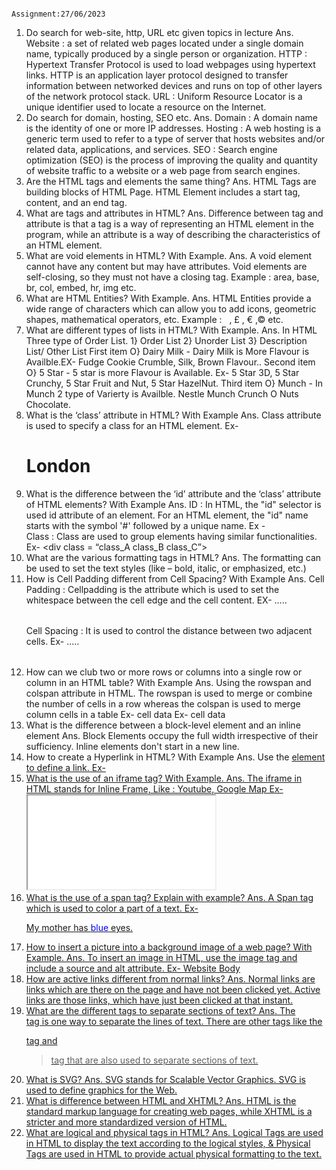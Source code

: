                                                       Assignment:27/06/2023
  1. Do search for web-site, http, URL etc given topics in lecture
  Ans. Website : a set of related web pages located under a single domain name, typically produced by a single person or organization.
       HTTP : Hypertext Transfer Protocol is used to load webpages using hypertext links. HTTP is an application layer protocol designed to transfer information between networked devices and runs on top of other layers of the network protocol stack.
       URL : Uniform Resource Locator is a unique identifier used to locate a resource on the Internet.
2. Do search for domain, hosting, SEO etc.
Ans. Domain : A domain name is the identity of one or more IP addresses.
Hosting : A web hosting is a generic term used to refer to a type of server that hosts websites and/or related data, applications, and services.
SEO : Search engine optimization (SEO) is the process of improving the quality and quantity of website traffic to a website or a web page from search engines.
3. Are the HTML tags and elements the same thing?
Ans. HTML Tags are building blocks of HTML Page.
     HTML Element includes a start tag, content, and an end tag.
4. What are tags and attributes in HTML?
Ans. Difference between tag and attribute is that a tag is a way of representing an HTML element in the program, while an attribute is a way of describing the characteristics of an HTML element.
5. What are void elements in HTML? With Example.
Ans. A void element cannot have any content but may have attributes. Void elements are self-closing, so they must not have a closing tag.
Example : area, base, br, col, embed, hr, img etc.
6. What are HTML Entities? With Example.
Ans. HTML Entities provide a wide range of characters which can allow you to add icons, geometric shapes, mathematical operators, etc.
Example : &nbsp; , &pound; , &euro; ,&copy; etc.
7. What are different types of lists in HTML? With Example.
Ans. In HTML Three type of Order List.
   1} Order List                 2} Unorder List                                   3} Description List/ Other List
   First item                      O} Dairy Milk                                 - Dairy Milk is More Flavour is Availble.EX- Fudge Cookie 
                                                                                     Crumble, Silk, Brown Flavour..
   Second item                     O} 5 Star                                     - 5 star is more Flavour is Available. Ex- 5 Star 3D, 5 Star 
                                                                                      Crunchy, 5 Star Fruit and Nut, 5 Star HazelNut.
   Third item                      O} Munch                                      - In Munch 2 type of Varierty is Availble. Nestle Munch Crunch O 
                                                                                    Nuts Chocolate.                          
8. What is the ‘class’ attribute in HTML? With Example
Ans. Class attribute is used to specify a class for an HTML element.
Ex- <h1 class="city main">London</h1>
9. What is the difference between the ‘id’ attribute and the ‘class’ attribute of HTML elements? With Example
Ans. ID : In HTML, the "id" selector is used id attribute of an element. For an HTML element, the "id" name starts with the symbol '#' followed by a unique name. Ex - <div id = “id1”> </div>
Class : Class are used to group elements having similar functionalities. Ex- <div class = “class_A class_B class_C”> </div>
10. What are the various formatting tags in HTML?
Ans. The formatting can be used to set the text styles (like – bold, italic, or emphasized, etc.)
11. How is Cell Padding different from Cell Spacing? With Example
Ans. Cell Padding : Cellpadding is the attribute which is used to set the whitespace between the cell edge and the cell content. EX- <table cellpadding="value" >.....</table>
Cell Spacing : It is used to control the distance between two adjacent cells. Ex-  <table cellspacing="value" >.....</table>
12. How can we club two or more rows or columns into a single row or column in an HTML table? With Example
Ans. Using the rowspan and colspan attribute in HTML. The rowspan is used to merge or combine the number of cells in a row whereas the colspan is used to merge column cells in a table
Ex- <td rowspan="2">cell data</td>
Ex- <td colspan="2">cell data</td>
13. What is the difference between a block-level element and an inline element
Ans. Block Elements occupy the full width irrespective of their sufficiency. Inline elements don't start in a new line.
14. How to create a Hyperlink in HTML? With Example
Ans. Use the <a href=""> element to define a link.
Ex- <a href="https://www.Flipkart.com">
15. What is the use of an iframe tag? With Example.
Ans. The iframe in HTML stands for Inline Frame, Like : Youtube, Google Map
Ex- <iframe src="URL" title="description"></iframe>
16. What is the use of a span tag? Explain with example?
Ans. A Span tag which is used to color a part of a text.
Ex- <p>My mother has <span style="color:blue">blue</span> eyes.</p>
17. How to insert a picture into a background image of a web page? With Example.
Ans. To insert an image in HTML, use the image tag and include a source and alt attribute.
Ex- <body background = "URL or path" > Website Body </body>
18. How are active links different from normal links?
Ans. Normal links are links which are there on the page and have not been clicked yet. Active links are those links, which have just been clicked at that instant.
19. What are the different tags to separate sections of text?
Ans. The <br> tag is one way to separate the lines of text. There are other tags like the <p> tag and <blockquote> tag that are also used to separate sections of text.
20. What is SVG?
Ans. SVG stands for Scalable Vector Graphics. SVG is used to define graphics for the Web.
21. What is difference between HTML and XHTML?
Ans. HTML is the standard markup language for creating web pages, while XHTML is a stricter and more standardized version of HTML.
22. What are logical and physical tags in HTML?
Ans. Logical Tags are used in HTML to display the text according to the logical styles, & Physical Tags are used in HTML to provide actual physical formatting to the text.
